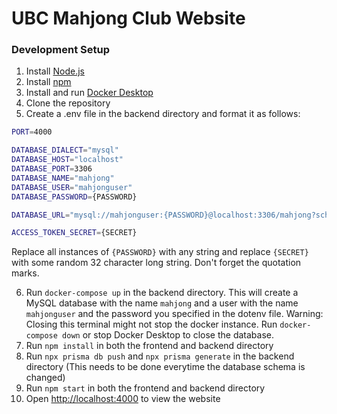 # UBC Mahjong Club Website

### Development Setup

1. Install [Node.js](https://nodejs.org/en/download/)
2. Install [npm](https://www.npmjs.com/get-npm)
3. Install and run [Docker Desktop](https://www.docker.com/products/docker-desktop/)
4. Clone the repository
5. Create a .env file in the backend directory and format it as follows:

```bash
PORT=4000

DATABASE_DIALECT="mysql"
DATABASE_HOST="localhost"
DATABASE_PORT=3306
DATABASE_NAME="mahjong"
DATABASE_USER="mahjonguser"
DATABASE_PASSWORD={PASSWORD}

DATABASE_URL="mysql://mahjonguser:{PASSWORD}@localhost:3306/mahjong?schema=public"

ACCESS_TOKEN_SECRET={SECRET}
```

Replace all instances of `{PASSWORD}` with any string and replace `{SECRET}` with some random 32 character long string. Don't forget the quotation marks.

6. Run `docker-compose up` in the backend directory. This will create a MySQL database with the name `mahjong` 
and a user with the name `mahjonguser` and the password you specified in the dotenv file. Warning: Closing this terminal might not
stop the docker instance. Run `docker-compose down` or stop Docker Desktop to close the database.
7. Run `npm install` in both the frontend and backend directory 
8. Run `npx prisma db push` and `npx prisma generate` in the backend directory (This needs to be done everytime the database schema is changed)
9. Run `npm start` in both the frontend and backend directory 
10. Open [http://localhost:4000](http://localhost:4000) to view the website
